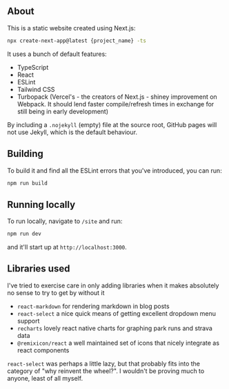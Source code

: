 ## About

This is a static website created using Next.js:

```bash
npx create-next-app@latest {project_name} -ts
```

It uses a bunch of default features:

* TypeScript
* React
* ESLint
* Tailwind CSS
* Turbopack (Vercel's - the creators of Next.js - shiney improvement on Webpack. It should lend faster compile/refresh times in exchange for still being in early development)

By including a `.nojekyll` (empty) file at the source root, GitHub pages will not use Jekyll, which is the default behaviour. 

## Building

To build it and find all the ESLint errors that you've introduced, you can run: 

```bash
npm run build
```

## Running locally

To run locally, navigate to `/site` and run: 

```bash
npm run dev
```

and it'll start up at `http://localhost:3000`.

## Libraries used

I've tried to exercise care in only adding libraries when it makes absolutely no sense to try to get by without it

* `react-markdown` for rendering markdown in blog posts
* `react-select` a nice quick means of getting excellent dropdown menu support
* `recharts` lovely react native charts for graphing park runs and strava data
* `@remixicon/react` a well maintained set of icons that nicely integrate as react components

`react-select` was perhaps a little lazy, but that probably fits into the category of "why reinvent the wheel?". I wouldn't be proving much to anyone, least of all myself. 